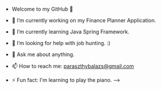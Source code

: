  - Welcome to my GitHub 👋

- 🔭 I’m currently working on my Finance Planner Application.
- 🌱 I’m currently learning Java Spring Framework.
- 🤔 I’m looking for help with job hunting. :)
- 💬 Ask me about anything.
- 📫 How to reach me: paraszthybalazs@gmail.com
- ⚡ Fun fact: I'm learning to play the piano.
-->
